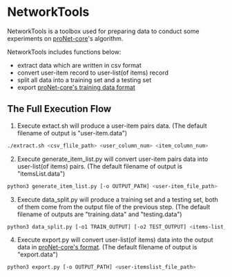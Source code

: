 # NetworkTools

NetworkTools is a toolbox used for preparing data to conduct some experiments on [proNet-core](https://github.com/cnclabs/proNet-core)'s algorithm.

NetworkTools includes functions below:
- extract data which are written in csv format
- convert user-item record to user-list(of items) record
- split all data into a training set and a testing set
- export [proNet-core's training data format](https://github.com/cnclabs/proNet-core#task)

## The Full Execution Flow
1. Execute extact.sh will produce a user-item pairs data.
(The default filename of output is "user-item.data")
```bash
./extract.sh <csv_flile_path> <user_column_num> <item_column_num>
```
2. Execute generate_item_list.py will convert user-item pairs data into user-list(of items) pairs.
(The default filename of output is "itemsList.data")
```bash
python3 generate_item_list.py [-o OUTPUT_PATH] <user-item_file_path>
```
3. Execute data_split.py will produce a training set and a testing set, both of them come from the output file of the previous step. 
(The default filename of outputs are "training.data" and "testing.data")
```bash
python3 data_split.py [-o1 TRAIN_OUTPUT] [-o2 TEST_OUTPUT] <items-list_file_path>
```
4. Execute export.py will convert user-list(of items) data into the output data in [proNet-core's format](https://github.com/cnclabs/proNet-core#task).
(The default filename of output is "export.data")
```bash
python3 export.py [-o OUTPUT_PATH] <user-itemslist_file_path>
```
